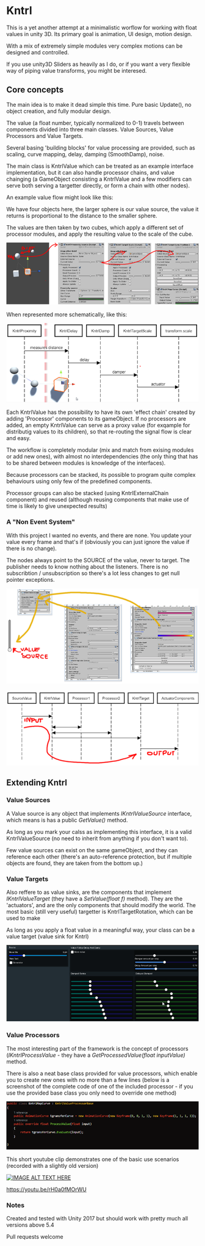 # Kntrl 

This is a yet another attempt at a minimalistic worflow for working with float values in unity 3D. Its primary goal is animation, UI design, motion design. 

With a mix of extremely simple modules very complex motions can be designed and controlled.

If you use unity3D Sliders as heavily as I do, or if you want a very flexible way of piping value transforms, you might be interesed.


## Core concepts

The main idea is to make it dead simple this time. Pure basic Update(), no object creation, and fully modular design. 

The value (a float number, typically normalized to 0-1) travels between components divided into three main classes. Value Sources, Value Processors and Value Targets. 

Several basing 'building blocks' for value processing are provided, such as scaling, curve mapping, delay, damping (SmoothDamp), noise.

The main class is KntrlValue which can be treated as an example interface implementation, but it can also handle processor chains, and value chainging (a GameObject consisting a KntrlValue and a few modifiers can serve both serving a targetter directly, or form a chain with other nodes).

An example value flow might look like this:

We have four objects here, the larger sphere is our value source, the value it returns is proportional to the distance to the smaller sphere. 

The values are then taken by two cubes, which apply a different set of processor modules, and apply the resulting value to the scale of the cube.

![](docs/example.png "Value Flow")

When represented more schematically, like this:

![](docs/valueFlow.png "Value Flow")

Each KntrlValue has the possibility to have its own 'effect chain' created by adding 'Processor' components to its gameObject. If no processors are added, an empty KntrlValue can serve as a proxy value (for exqample for distributig values to its children), so that re-routing the signal flow is clear and easy.

The workflow is completely modular (mix and match from exising modules or add new ones), with almost no interdependencies (the only thing that has to be shared between modules is knowledge of the interfaces).

Because processors can be stacked, its possible to program quite complex behaviours using only few of the predefined components.

Processor groups can also be stacked (using KntrlExternalChain component) and reused (although reusing components that make use of time is likely to give unexpected results)




### A "Non Event System"

With this project I wanted no events, and there are none. You update your value every frame and that's if (obviously you can just ignore the value if there is no change).

The nodes always point to the SOURCE of the value, never to target. The publisher needs to know nothing about the listeners. There is no subscribtion / unsubscription so there's a lot less changes to get null pointer exceptions.



![](docs/kntrold.png "Components")

![](docs/diagram.png "Diagram")


## Extending Kntrl

### Value Sources

A Value source is any object that implements *IKntrlValueSource*  interface, 
which means is has a public  *GetValue()* method. 

As long as you mark your calss as implementing this interface, it is a valid KntrlValueSource (no need to inherit from anything if you don't want to).

Few value sources can exist on the same gameObject, and they can reference each other (there's an auto-reference protection, but if multiple objects are found, they are taken from the bottom up.)


###   Value Targets

Also reffere to as value sinks, are the components that implement *IKntrlValueTarget* 
(they have a *SetValue(float f)* method). They are the 'actuators', and are the only components that should modify the world. The most basic (still very useful) targetter is KntrlTargetRotation, which can be used to make 

As long as you apply a float value in a meaningful way, your class can be a value target (value sink for Kntrl)

![](docs/sliders_demo.png "Demo")

###  Value Processors
The most interesting part of the framework is the concept of processors (*IKntrlProcessValue* - they have a *GetProcessedValue(float inputValue)* method.

There is also a neat base class provided for value processors, which enable you to create new ones with no more than a few lines (below is a screenshot of the complete code of one of the included processor - if you use the provided base class you only need to override one method)

![](docs/processorExample.png "Processor")

This short youtube clip demonstrates one of the basic use scenarios (recorded with a slightly old version)

[![IMAGE ALT TEXT HERE](https://img.youtube.com/vi/rH0a0fMOrWU/0.jpg)](https://www.youtube.com/watch?v=rH0a0fMOrWU)

https://youtu.be/rH0a0fMOrWU


### Notes

Created and tested with Unity 2017 but should work with pretty much all versions above 5.4

Pull requests welcome